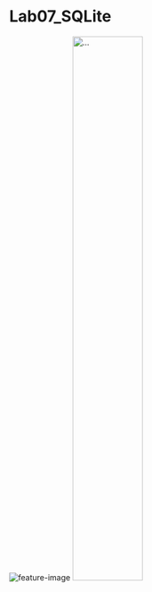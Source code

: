 # Lab07_SQLite
![feature-image](https://user-images.githubusercontent.com/81335764/164910733-398d037f-d141-49ea-837c-5ee21467d884.jpg)
<img src="https://..." alt="..." width="50%" height="50%" />
